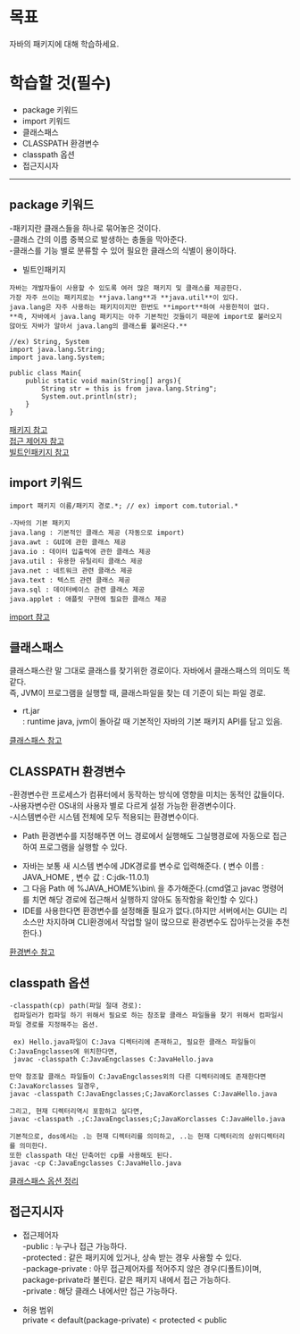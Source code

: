 # 목표  
자바의 패키지에 대해 학습하세요.  

# 학습할 것(필수)  
- package 키워드  
- import 키워드  
- 클래스패스  
- CLASSPATH 환경변수  
- classpath 옵션  
- 접근지시자  

- - -


## package 키워드 

-패키지란 클래스들을 하나로 묶어놓은 것이다.  
-클래스 간의 이름 중복으로 발생하는 충돌을 막아준다.  
-클래스를 기능 별로 분류할 수 있어 필요한 클래스의 식별이 용이하다.  

- 빌트인패키지  
```
자바는 개발자들이 사용할 수 있도록 여러 많은 패키지 및 클래스를 제공한다.
가장 자주 쓰이는 패키지로는 **java.lang**과 **java.util**이 있다.
java.lang은 자주 사용하는 패키지이지만 한번도 **import**하여 사용한적이 없다.
**즉, 자바에서 java.lang 패키지는 아주 기본적인 것들이기 때문에 import로 불러오지 않아도 자바가 알아서 java.lang의 클래스를 불러온다.**

//ex) String, System  
import java.lang.String;
import java.lang.System;

public class Main{
	public static void main(String[] args){
		String str = this is from java.lang.String";
		System.out.println(str);
	}
}
```

[패키지 참고](https://blog.hexabrain.net/120)  
[접근 제어자 참고](https://kils-log-of-develop.tistory.com/430)  
[빌트인패키지 참고](https://www.notion.so/ed8e346f88f54849a06ff968b1877ca5)  


## import 키워드  

```
import 패키지 이름/패키지 경로.*; // ex) import com.tutorial.*  
```
```
-자바의 기본 패키지  
java.lang : 기본적인 클래스 제공 (자동으로 import)   
java.awt : GUI에 관한 클래스 제공  
java.io : 데이터 입출력에 관한 클래스 제공  
java.util : 유용한 유틸리티 클래스 제공  
java.net : 네트워크 관련 클래스 제공   
java.text : 텍스트 관련 클래스 제공  
java.sql : 데이터베이스 관련 클래스 제공   
java.applet : 애플릿 구현에 필요한 클래스 제공  
```

[import 참고](https://blog.hexabrain.net/120)



## 클래스패스  

클래스패스란 말 그대로 클래스를 찾기위한 경로이다. 자바에서 클래스패스의 의미도 똑같다.  
즉, JVM이 프로그램을 실행할 때, 클래스파일을 찾는 데 기준이 되는 파일 경로.    

* rt.jar  
: runtime java, jvm이 돌아갈 때 기본적인 자바의 기본 패키지 API를 담고 있음.  

[클래스패스 참고](https://effectivesquid.tistory.com/entry/%EC%9E%90%EB%B0%94-%ED%81%B4%EB%9E%98%EC%8A%A4%ED%8C%A8%EC%8A%A4classpath%EB%9E%80)



## CLASSPATH 환경변수  

-환경변수란 프로세스가 컴퓨터에서 동작하는 방식에 영향을 미치는 동적인 값들이다.  
-사용자변수란 OS내의 사용자 별로 다르게 설정 가능한 환경변수이다.  
-시스템변수란 시스템 전체에 모두 적용되는 환경변수이다.  

* Path 환경변수를 지정해주면 어느 경로에서 실행해도 그실행경로에 자동으로 접근하여 프로그램을 실행할 수 있다.   
- 자바는 보통 새 시스템 변수에 JDK경로를 변수로 입력해준다. ( 변수 이름 : JAVA_HOME , 변수 값 : C:jdk-11.0.1)  
- 그 다음 Path 에 %JAVA_HOME%\bin\ 을 추가해준다.(cmd열고 javac 명령어를 치면 해당 경로에 접근해서 실행하지 않아도 동작함을 확인할 수 있다.)  
- IDE를 사용한다면 환경변수를 설정해줄 필요가 없다.(하지만 서버에서는 GUI는 리소스만 차지하며 CLI환경에서 작업할 일이 많으므로 환경변수도 잡아두는것을 추천한다.)  


[환경변수 참고](https://hyoje420.tistory.com/7)

## classpath 옵션  
```
-classpath(cp) path(파일 절대 경로):
 컴파일러가 컴파일 하기 위해서 필요로 하는 참조할 클래스 파일들을 찾기 위해서 컴파일시 파일 경로를 지정해주는 옵션. 
 
 ex) Hello.java파일이 C:Java 디렉터리에 존재하고, 필요한 클래스 파일들이 C:JavaEngclasses에 위치한다면,
 javac -classpath C:JavaEngclasses C:JavaHello.java 

만약 참조할 클래스 파일들이 C:JavaEngclasses외의 다른 디렉터리에도 존재한다면 C:JavaKorclasses 일경우, 
javac -classpath C:JavaEngclasses;C;JavaKorclasses C:JavaHello.java

그리고, 현재 디렉터리역시 포함하고 싶다면,
javac -classpath .;C:JavaEngclasses;C;JavaKorclasses C:JavaHello.java

기본적으로, dos에서는 .는 현재 디렉터리를 의미하고, ..는 현재 디렉터리의 상위디렉터리를 의미한다. 
또한 classpath 대신 단축어인 cp를 사용해도 된다.  
javac -cp C:JavaEngclasses C:JavaHello.java 
```

[클래스패스 옵션 정리](https://payoff.tistory.com/401)


## 접근지시자  

* 접근제어자  
-public : 누구나 접근 가능하다.  
-protected : 같은 패키지에 있거나, 상속 받는 경우 사용할 수 있다.  
-package-private : 아무 접근제어자를 적어주지 않은 경우(디폴트)이며, package-private라 불린다. 같은 패키지 내에서 접근 가능하다.  
-private : 해당 클래스 내에서만 접근 가능하다.  

* 허용 범위  
private < default(package-private) < protected < public  




